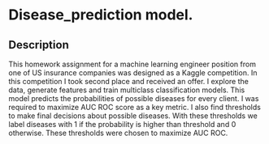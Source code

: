 # Disease_prediction model. 

## Description 
This homework assignment for a machine learning engineer position from one of US insurance companies was designed as a Kaggle competition. In this competition I took second place and received an offer.  I explore the data, generate features and train multiclass classification models. This model predicts the probabilities of possible diseases for every client. I was required to maximize AUC ROC score as a key metric. I also find thresholds to make final decisions about possible diseases. With these thresholds we label diseases with 1 if the probability is higher than threshold and 0 otherwise. These thresholds were chosen to maximize  AUC ROC.


